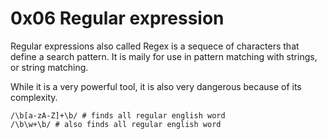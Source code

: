 # 0x06 Regular expression

Regular expressions also called Regex is a sequece of characters that
define a search pattern. It is maily for use in pattern matching with
strings, or string matching.

While it is a very powerful tool, it is also very dangerous because of
its complexity.


```
/\b[a-zA-Z]+\b/ # finds all regular english word
/\b\w+\b/ # also finds all regular english word
```
